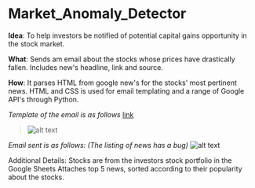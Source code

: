 # Market_Anomaly_Detector

**Idea**: 
To help investors be notified of potential capital gains opportunity in the stock market. 

**What**: 
Sends am email about the stocks whose prices have drastically fallen. Includes new's headline, link and source.

**How**:
It parses HTML from google new's for the stocks' most pertinent news.
HTML and CSS is used for email templating and a range of Google API's through Python. 


*Template of the email is as follows*
[link]([https://www.youtube.com/watch?v=MTl8djZFWE0](https://www.youtube.com/watch?v=MTl8djZFWE0))
> ![alt text](https://github.com/yousufafroze/Market_Anomaly_Detector/blob/master/Template.png)


*Email sent is as follows: (The listing of news has a bug)*
![alt text](https://github.com/yousufafroze/Market_Anomaly_Detector/blob/master/Email.png)



Additional Details:
Stocks are from the investors stock portfolio in the Google Sheets
Attaches top 5 news, sorted according to their popularity about the stocks. 
